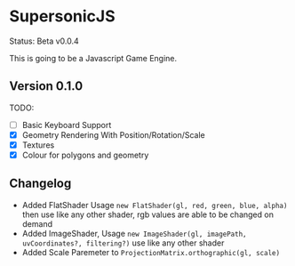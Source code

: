 # SupersonicJS
Status: Beta v0.0.4

This is going to be a Javascript Game Engine.

## Version 0.1.0
TODO:
- [ ] Basic Keyboard Support
- [x] Geometry Rendering With Position/Rotation/Scale
- [x] Textures
- [x] Colour for polygons and geometry

## Changelog
- Added FlatShader Usage `new FlatShader(gl, red, green, blue, alpha)` then use like any other shader, rgb values are able to be changed on demand
- Added ImageShader, Usage `new ImageShader(gl, imagePath, uvCoordinates?, filtering?)` use like any other shader
- Added Scale Paremeter to `ProjectionMatrix.orthographic(gl, scale)`
